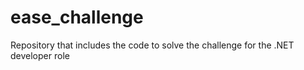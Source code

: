 # ease_challenge
Repository that includes the code to solve the challenge for the .NET developer role
